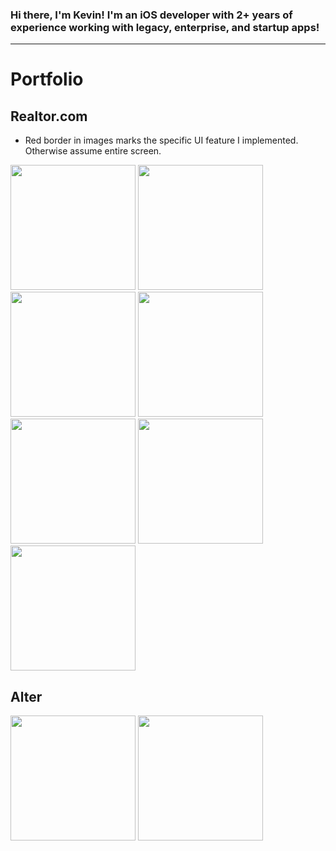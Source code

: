 ### Hi there, I'm Kevin! I'm an iOS developer with 2+ years of experience working with legacy, enterprise, and startup apps!

---

# Portfolio
## Realtor.com
* Red border in images marks the specific UI feature I implemented. Otherwise assume entire screen.
<img src="https://github.com/notkevinvu/notkevinvu/assets/50222947/01413489-c0c0-4c3e-ba04-02dfc2ac03b7" width=200>
<img src="https://github.com/notkevinvu/notkevinvu/assets/50222947/210c3026-f51d-48d4-89ca-2267280e6215" width=200>
<img src="https://github.com/notkevinvu/notkevinvu/assets/50222947/4ff6f7ca-3f30-40a6-8bd5-959935787c1c" width=200>
<img src="https://github.com/notkevinvu/notkevinvu/assets/50222947/dae83f2d-8cc4-42c4-998f-89590b5cf330" width=200>
<img src="https://github.com/notkevinvu/notkevinvu/assets/50222947/a25b2818-4f74-4cc3-81c1-cc3842ff8f94" width=200>
<img src="https://github.com/notkevinvu/notkevinvu/assets/50222947/15341e3b-a099-4bbf-b2fb-ba8b2d28d5e9" width=200>
<img src="https://github.com/notkevinvu/notkevinvu/assets/50222947/7efe479b-fff8-42c0-869b-57b6610e787b" width=200>

## Alter

<img src="https://github.com/notkevinvu/notkevinvu/assets/50222947/216aa70b-f720-4d7a-9596-485f459468f5" width=200>
<img src="https://github.com/notkevinvu/notkevinvu/assets/50222947/f26e14bc-df52-4850-8e85-f00371abcd0a" width=200>


<!--
**notkevinvu/notkevinvu** is a ✨ _special_ ✨ repository because its `README.md` (this file) appears on your GitHub profile.

Here are some ideas to get you started:

- 🔭 I’m currently working on ...
- 🌱 I’m currently learning ...
- 👯 I’m looking to collaborate on ...
- 🤔 I’m looking for help with ...
- 💬 Ask me about ...
- 📫 How to reach me: ...
- 😄 Pronouns: ...
- ⚡ Fun fact: ...
-->
